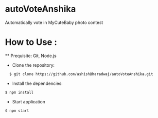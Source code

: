 # autoVoteAnshika
Automatically vote in MyCuteBaby photo contest 


# How to Use :

  ** Prequisite: Git, Node.js
  
- Clone the repository:

```bash
  $ git clone https://github.com/ashishBharadwaj/autoVoteAnshika.git
```

- Install the dependencies:

```bash
$ npm install
```

- Start application 

```bash
$ npm start
```
